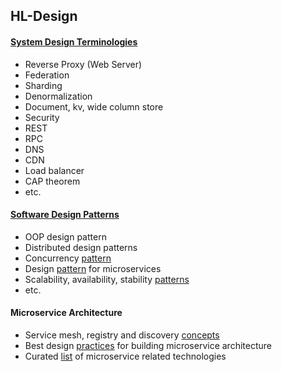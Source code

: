## HL-Design

#### [System Design Terminologies](https://github.com/donnemartin/system-design-primer)
* Reverse Proxy (Web Server)
* Federation
* Sharding
* Denormalization
* Document, kv, wide column store
* Security
* REST
* RPC 
* DNS
* CDN
* Load balancer
* CAP theorem
* etc.


#### [Software Design Patterns](https://github.com/DovAmir/awesome-design-patterns)
* OOP design pattern
* Distributed design patterns
* Concurrency [pattern](https://www.dre.vanderbilt.edu/~schmidt/POSA/POSA2/conc-patterns.html)
* Design [pattern](https://docs.microsoft.com/en-us/azure/architecture/microservices/design/patterns) for microservices
* Scalability, availability, stability [patterns](https://www.slideshare.net/jboner/scalability-availability-stability-patterns/)
* etc.

#### Microservice Architecture
* Service mesh, registry and discovery [concepts](https://dzone.com/articles/design-patterns-for-microservices)
* Best design [practices](https://www.vinaysahni.com/best-practices-for-building-a-microservice-architecture) for building microservice architecture
* Curated [list](https://github.com/mfornos/awesome-microservices) of microservice related technologies
